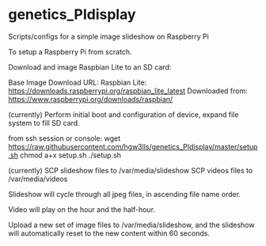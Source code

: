 # genetics_PIdisplay
Scripts/configs for a simple image slideshow on Raspberry Pi

To setup a Raspberry Pi from scratch.

Download and image Raspbian Lite to an SD card:

Base Image
Download URL:
Raspbian Lite: https://downloads.raspberrypi.org/raspbian_lite_latest
Downloaded from: https://www.raspberrypi.org/downloads/raspbian/

(currently) Perform initial boot and configuration of device, expand file system to fill SD card.

from ssh session or console:
	wget https://raw.githubusercontent.com/hgw3lls/genetics_PIdisplay/master/setup.sh
	chmod a+x setup.sh
	./setup.sh

(currently) SCP slideshow files to /var/media/slideshow
			SCP videos files to /var/media/videos
			
Slideshow will cycle through all jpeg files, in ascending file name order.

Video will play on the hour and the half-hour.

Upload a new set of image files to /var/media/slideshow, and the slideshow will automatically reset to the new content within 60 seconds.
